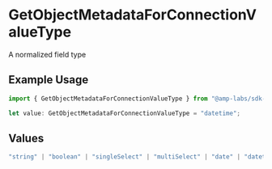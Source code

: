 # GetObjectMetadataForConnectionValueType

A normalized field type

## Example Usage

```typescript
import { GetObjectMetadataForConnectionValueType } from "@amp-labs/sdk-node-platform/models/operations";

let value: GetObjectMetadataForConnectionValueType = "datetime";
```

## Values

```typescript
"string" | "boolean" | "singleSelect" | "multiSelect" | "date" | "datetime" | "int" | "float" | "other"
```